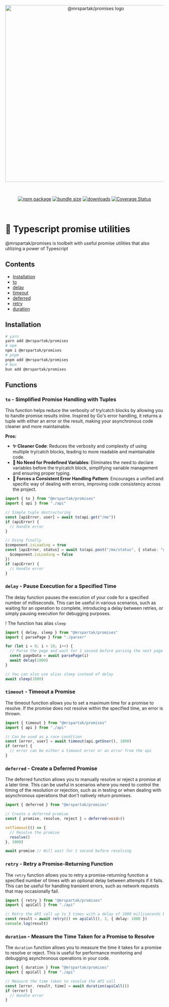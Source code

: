<p align="center">
  <img width="560" src="https://raw.githubusercontent.com/mrspartak/promises/master/assets/logo.svg" alt="@mrspartak/promises logo">
</p>
<br/>
<p align="center">
  <a href="https://npmjs.com/package/@mrspartak/promises"><img src="https://img.shields.io/npm/v/@mrspartak/promises.svg" alt="npm package"></a>
  <a href="https://npmjs.com/package/@mrspartak/promises"><img src="https://img.shields.io/bundlephobia/min/%40mrspartak/promises.svg" alt="bundle size"></a>
  <a href="https://npmjs.com/package/@mrspartak/promises"><img src="https://img.shields.io/npm/dw/%40mrspartak%2Fpromises.svg" alt="downloads"></a>
  <a href='https://coveralls.io/github/mrspartak/promises?branch=master'><img src='https://coveralls.io/repos/github/mrspartak/promises/badge.svg?branch=master' alt='Coverage Status' /></a>
</p>
<br/>

# 🔧 Typescript promise utilities
@mrspartak/promises is toolbelt with useful promise utilities that also utilizing a power of Typescript

## Contents
- [Installation](#Installation)
- [to](#to---Simplified-Promise-Handling-with-Tuples)
- [delay](#delay---Pause-Execution-for-a-Specified-Time)
- [timeout](#timeout---Timeout-a-Promise)
- [deferred](#deferred---Create-a-Deferred-Promise)
- [retry](#retry---Retry-a-Promise-Returning-Function)
- [duration](#duration---Measure-the-Time-Taken-for-a-Promise-to-Resolve)

## Installation
```sh
# yarn
yarn add @mrspartak/promises
# npm
npm i @mrspartak/promises
# pnpm
pnpm add @mrspartak/promises
# bun
bun add @mrspartak/promises
```

## Functions

### `to` - Simplified Promise Handling with Tuples

This function helps reduce the verbosity of try/catch blocks by allowing you to handle promise results inline. Inspired by Go's error handling, it returns a tuple with either an error or the result, making your asynchronous code cleaner and more maintainable.

**Pros:**
- **✨ Cleaner Code**: Reduces the verbosity and complexity of using multiple try/catch blocks, leading to more readable and maintainable code.
- **📝 No Need for Predefined Variables**: Eliminates the need to declare variables before the try/catch block, simplifying variable management and ensuring proper typing.
- **📏 Forces a Consistent Error Handling Pattern**: Encourages a unified and specific way of dealing with errors, improving code consistency across the project.

```ts 
import { to } from "@mrspartak/promises"
import { api } from "./api"

// Simple tuple destructuring
const [apiError, user] = await to(api.get("/me"))
if (apiError) {
  // Handle error
}

// Using finally
$component.isLoading = true
const [apiError, status] = await to(api.post("/me/status", { status: "online" }), () => {
  $component.isLoading = false
})
if (apiError) {
  // Handle error
}
```

### `delay` - Pause Execution for a Specified Time

The delay function pauses the execution of your code for a specified number of milliseconds. This can be useful in various scenarios, such as waiting for an operation to complete, introducing a delay between retries, or simply pausing execution for debugging purposes.

! The function has alias `sleep`

```ts
import { delay, sleep } from "@mrspartak/promises"
import { parsePage } from "./parser"

for (let i = 0; i < 10; i++) {
  // Parse the page and wait for 1 second before parsing the next page
  const pageData = await parsePage(i)
  await delay(1000)
}

// You can also use alias sleep instead of delay
await sleep(1000)
```

### `timeout` - Timeout a Promise

The timeout function allows you to set a maximum time for a promise to resolve. If the promise does not resolve within the specified time, an error is thrown.

```ts
import { timeout } from "@mrspartak/promises"
import { api } from "./api"

// Can be used as a race condition
const [error, user] = await timeout(api.getUser(), 1000)
if (error) {
  // error can be either a timeout error or an error from the api
}
```

### `deferred` - Create a Deferred Promise

The deferred function allows you to manually resolve or reject a promise at a later time. This can be useful in scenarios where you need to control the timing of the resolution or rejection, such as in testing or when dealing with asynchronous operations that don't natively return promises.

```ts
import { deferred } from "@mrspartak/promises"

// Create a deferred promise
const { promise, resolve, reject } = deferred<void>()

setTimeout(() => {
  // Resolve the promise
  resolve()
}, 1000)

await promise // Will wait for 1 second before resolving
```

### `retry` - Retry a Promise-Returning Function

The `retry` function allows you to retry a promise-returning function a specified number of times with an optional delay between attempts if it fails. This can be useful for handling transient errors, such as network requests that may occasionally fail.

```ts
import { retry } from "@mrspartak/promises"
import { apiCall } from "./api"

// Retry the API call up to 3 times with a delay of 1000 milliseconds between attempts
const result = await retry(() => apiCall(), 3, { delay: 1000 })
console.log(result)
```

### `duration` - Measure the Time Taken for a Promise to Resolve

The `duration` function allows you to measure the time it takes for a promise to resolve or reject. This is useful for performance monitoring and debugging asynchronous operations in your code.

```ts
import { duration } from "@mrspartak/promises"
import { apiCall } from "./api"

// Measure the time taken to resolve the API call
const [error, result, time] = await duration(apiCall())
if (error) {
  // Handle error
}
```